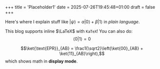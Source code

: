 +++
title = 'Placeholder1'
date = 2025-07-26T19:45:48+01:00
draft = false
+++

Here's where I explain stuff like $|\psi\rangle = \alpha|0\rangle + \beta|1\rangle$ in *plain language*. 

This blog supports inline $\LaTeX$ with `KaTeX`! You can also do:
$$
\langle 0 | 1 \rangle = 0
$$

$$\ket{\text{EPR}}_{AB} = \frac1{\sqrt2}\left(\ket{00}_{AB} + \ket{11}_{AB}\right),$$
which shows math in **display mode**.